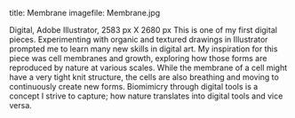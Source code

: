 <!-- information for second uploaded piece -->
title: Membrane
imagefile: Membrane.jpg

Digital, Adobe Illustrator, 2583 px X 2680 px
This is one of my first digital pieces. Experimenting with organic and textured drawings in Illustrator prompted me to learn many new skills in digital art. My inspiration for this piece was cell membranes and growth, exploring how those forms are reproduced by nature at various scales. While the membrane of a cell might have a very tight knit structure, the cells are also breathing and moving to continuously create new forms. Biomimicry through digital tools is a concept I strive to capture; how nature translates into digital tools and vice versa. 